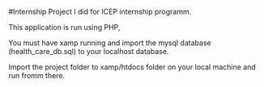 #Internship
Project I did for ICEP internship programm.

This application is run using PHP,

You must have xamp running and import the mysql database (health_care_db.sql) to your localhost database.

Import the project folder to xamp/htdocs folder on your local machine and run fromm there.



